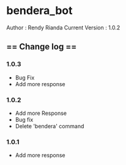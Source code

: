 # bendera_bot
Author : Rendy Rianda
Current Version : 1.0.2

## == Change log ==
### 1.0.3
 - Bug Fix
 - Add more response
### 1.0.2
- Add more Response
- Bug fix
- Delete 'bendera' command
### 1.0.1
- Add more response
